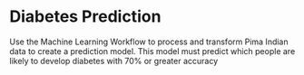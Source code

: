 # Diabetes Prediction
Use the Machine Learning Workflow to process and transform Pima Indian data to create a prediction model. This model must predict which people are likely to develop diabetes with 70% or greater accuracy
